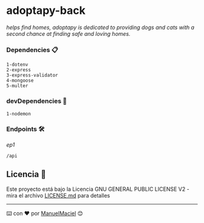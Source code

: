 # adoptapy-back

_helps find homes, adoptapy is dedicated to providing dogs and cats with a second chance at finding safe and loving homes._

### Dependencies 📋

```
1-dotenv
2-express
3-express-validator
4-mongoose
5-multer
```

### devDependencies 🔧

```
1-nodemon
```

### Endpoints 🛠️

_ep1_

```
/api
```

## Licencia 📄

Este proyecto está bajo la Licencia GNU GENERAL PUBLIC LICENSE V2 - mira el archivo [LICENSE.md](LICENSE.md) para detalles

---
⌨️ con ❤️ por [ManuelMaciel](https://github.com/ManuelMaciel) 😊